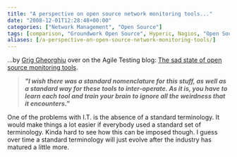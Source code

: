 ```yaml
---
title: "A perspective on open source network monitoring tools..."
date: "2008-12-01T12:28:48+00:00"
categories: ["Network Management", "Open Source"]
tags: [comparison, "Groundwork Open Source", Hyperic, Nagios, "Open Source", "OpenNMS", Zabbix, Zenoss]
aliases: [/a-perspective-on-open-source-network-monitoring-tools/]
---
```


...by <a href="http://agiletesting.blogspot.com/">Grig Gheorghiu</a> over on the Agile Testing blog: <a href="http://agiletesting.blogspot.com/2008/11/sad-state-of-open-source-monitoring.html">The sad state of open source monitoring tools</a>.
<blockquote><em><strong>"I wish there was a standard nomenclature for this stuff, as well as a standard way for these tools to inter-operate. As it is, you have to learn each tool and train your brain to ignore all the weirdness that it encounters."</strong></em></blockquote>
One of the problems with I.T. is the absence of a standard terminology. It would make things a lot easier if everybody used a standard set of terminology. Kinda hard to see how this can be imposed though. I guess over time a standard terminology will just evolve after the industry has matured a little more.
